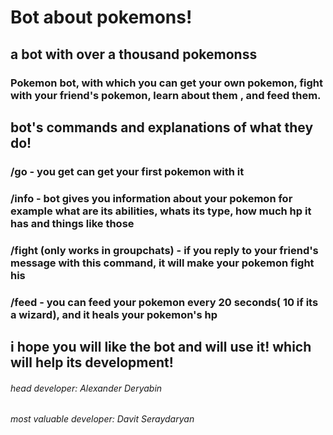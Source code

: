   #                                                     Bot about pokemons!
## a bot with over a thousand pokemonss

### Pokemon bot, with which you can get your own pokemon, fight with your friend's pokemon, learn about them , and feed them.

## bot's commands and explanations of what they do!

### /go -  you get can get your first pokemon with it
### /info - bot gives you information about your pokemon for example what are its abilities, whats its type, how much hp it has and things like those
### /fight (only works in groupchats) - if you reply to your friend's message with this command, it will make your pokemon fight his
### /feed - you can feed your pokemon every 20 seconds( 10 if its a wizard), and it heals your pokemon's hp

## i hope you will like the bot and will use it! which will help its development!

###### head developer: Alexander Deryabin
###### most valuable developer: Davit Seraydaryan 

